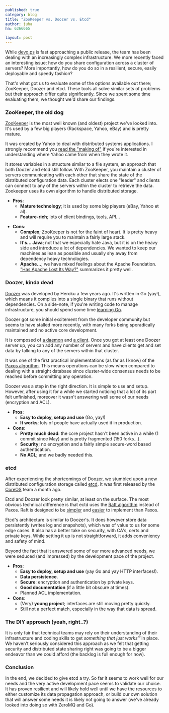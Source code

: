 ```yaml
---
published: true
category: blog
title: "ZooKeeper vs. Doozer vs. Etcd"
author: juha
hn: 6366665

layout: post
---
```


While [devo.ps](http://devo.ps) is fast approaching a public release, the team has been dealing with an increasingly complex infrastructure. We more recently faced an interesting issue; how do you share configuration across a cluster of servers? More importantly, how do you do so in a resilient, secure, easily deployable and speedy fashion?

That's what got us to evaluate some of the options available out there; ZooKeeper, Doozer and etcd. These tools all solve similar sets of problems but their approach differ quite significantly. Since we spent some time evaluating them, we thought we'd share our findings.

### ZooKeeper, the old dog

[ZooKeeper](http://zookeeper.apache.org/) is the most well known (and oldest) project we've looked into. It's used by a few big players (Rackspace, Yahoo, eBay) and is pretty mature.

It was created by Yahoo to deal with distributed systems applications. I strongly recommend you [read the "making of"](http://developer.yahoo.com/blogs/hadoop/apache-zookeeper-making-417.html) if you're interested in understanding where Yahoo came from when they wrote it. 

It stores variables in a structure similar to a file system, an approach that both Doozer and etcd still follow. With ZooKeeper, you maintain a cluster of servers communicating with each other that share the state of the distributed configuration data. Each cluster elects one "leader" and clients can connect to any of the servers within the cluster to retrieve the data. Zookeeper uses its own algorithm to handle distributed storage.

* **Pros**:
  - **Mature technology**; it is used by some big players (eBay, Yahoo et al).
  - **Feature-rich**; lots of client bindings, tools, API...
- **Cons**:
  * **Complex**; ZooKeeper is not for the faint of heart. It is pretty heavy and will require you to maintain a fairly large stack.
  * **It's... Java**; not that we especially hate Java, but it is on the heavy side and introduce a lot of dependencies. We wanted to keep our machines as lean as possible and usually shy away from dependency heavy technologies.
  * **Apache...**; we have mixed feelings about the Apache Foundation. ["Has Apache Lost Its Way?"](http://www.infoworld.com/d/open-source-software/has-apache-lost-its-way-225267) summarizes it pretty well.

### Doozer, kinda dead

[Doozer](https://github.com/ha/doozerd) was developed by Heroku a few years ago. It's written in Go (yay!), which means it compiles into a single binary that runs without dependencies. On a side-note, if you're writing code to manage infrastructure, you should spend some time [learning Go](http://golang.org/).

Doozer got some initial excitement from the developer community but seems to have stalled more recently, with many forks being sporadically maintained and no active core development.

It is composed of [a daemon](https://github.com/ha/doozerd) and [a client](https://github.com/ha/doozer). Once you got at least one Doozer server up, you can add any number of servers and have clients get and set data by talking to any of the servers within that cluster.

It was one of the first practical implementations (as far as I know) of the [Paxos algorithm](http://en.wikipedia.org/wiki/Paxos_(computer_science)). This means operations can be slow when compared to dealing with a straight database since cluster-wide consensus needs to be reached before committing any operation. 

Doozer was a step in the right direction. It is simple to use and setup. However,  after using it for a while we started noticing that a lot of its part felt unfinished, moreover it wasn't answering well some of our needs (encryption and ACL).

* **Pros**:
  * **Easy to deploy, setup and use** (Go, yay!)
  * **It works**; lots of people have actually used it in production.
* **Cons**:
  * **Pretty much dead**: the core project hasn't been active in a while (1 commit since May) and is pretty fragmented (150 forks...).
  * **Security**; no encryption and a fairly simple secure-word based authentication.
  * **No ACL**; and we badly needed this.
 
### etcd 
 
After experiencing the shortcomings of Doozer, we stumbled upon a new distributed configuration storage called [etcd](https://github.com/coreos/etcd). 
It was first released by the [CoreOS](http://coreos.com) team a month ago.
 
Etcd and Doozer look pretty similar, at least on the surface. The most obvious technical difference is that ectd uses the [Raft algorithm](http://en.wikipedia.org/wiki/Raft_%28computer_science%29) instead of Paxos. Raft is designed to be [simpler](https://ramcloud.stanford.edu/wiki/download/attachments/11370504/raft.pdf) and [easier](http://kellabyte.com/2013/05/09/an-alternative-to-paxos-the-raft-consensus-algorithm/) to implement than Paxos.

Etcd's architecture is similar to Doozer's. It does however store data persistently (writes log and snapshots), which was of value to us for some edge cases. It also has a better take on security, with CA's, certs and private keys. While setting it up is not straightforward, it adds conveniency and safety of mind.

Beyond the fact that it answered some of our more advanced needs, we were seduced (and impressed) by the development pace of the project.

* **Pros**:
  * **Easy to deploy, setup and use** (yay Go and yay HTTP interfaces!).
  * **Data persistence**.
  * **Secure**: encryption and  authentication by private keys.
  * **Good documentation** (if a little bit obscure at times).
  * Planned ACL implementation.
* **Cons**:
  * (Very) **young project**; interfaces are still moving pretty quickly.
  * Still not a perfect match, especially in the way that data is spread.
  
### The DIY approach (yeah, right..?)

It is only fair that technical teams may rely on their understanding of their infrastructure and coding skills to get *something that just works™* in place. We haven't seriously considered this approach as we felt that getting security and distributed state sharing right was going to be a bigger endeavor than we could afford (the backlog is full enough for now).

### Conclusion

In the end, we decided to give etcd a try. So far it seems to work well for our needs and the very active development pace seems to validate our choice. It has proven resilient and will likely hold well until we have the resources to either customize its data propagation approach, or build our own solution that will answer some needs it is likely not going to answer (we've already looked into doing so with ZeroMQ and Go).

